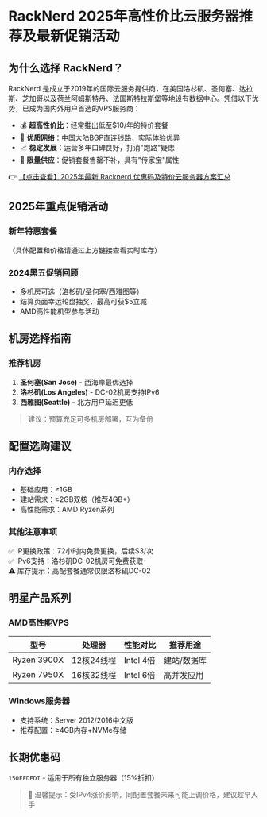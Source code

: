 # RackNerd 2025年高性价比云服务器推荐及最新促销活动

## 为什么选择 RackNerd？

RackNerd 是成立于2019年的国际云服务提供商，在美国洛杉矶、圣何塞、达拉斯、芝加哥以及荷兰阿姆斯特丹、法国斯特拉斯堡等地设有数据中心。凭借以下优势，已成为国内外用户首选的VPS服务商：

- 💰 **超高性价比**：经常推出低至$10/年的特价套餐
- 🚀 **优质网络**：中国大陆BGP直连线路，实际体验优异
- 📈 **稳定发展**：运营多年口碑良好，打消"跑路"疑虑
- 🔄 **限量供应**：促销套餐售罄不补，具有"传家宝"属性

👉 [【点击查看】2025年最新 Racknerd 优惠码及特价云服务器方案汇总](https://bit.ly/Rack_Nerd)

## 2025年重点促销活动

### 新年特惠套餐
（具体配置和价格请通过上方链接查看实时库存）

### 2024黑五促销回顾
- 多机房可选（洛杉矶/圣何塞/西雅图等）
- 结算页面幸运轮盘抽奖，最高可获$5立减
- AMD高性能机型参与活动

## 机房选择指南

### 推荐机房
1. **圣何塞(San Jose)** - 西海岸最优选择
2. **洛杉矶(Los Angeles)** - DC-02机房支持IPv6
3. **西雅图(Seattle)** - 北方用户延迟更低

> 建议：预算充足可多机房部署，互为备份

## 配置选购建议

### 内存选择
- 基础应用：≥1GB
- 建站需求：≥2GB双核（推荐4GB+）
- 高性能需求：AMD Ryzen系列

### 其他注意事项
✅ IP更换政策：72小时内免费更换，后续$3/次  
✅ IPv6支持：洛杉矶DC-02机房可免费获取  
⚠️ 库存提示：高配套餐通常仅限洛杉矶DC-02  

## 明星产品系列

### AMD高性能VPS
| 型号 | 处理器 | 性能对比 | 推荐用途 |
|------|--------|----------|----------|
| Ryzen 3900X | 12核24线程 | Intel 4倍 | 建站/数据库 |
| Ryzen 7950X | 16核32线程 | Intel 6倍 | 高并发应用 |

### Windows服务器
- 支持系统：Server 2012/2016中文版
- 推荐配置：≥4GB内存+NVMe存储

## 长期优惠码
`15OFFDEDI` - 适用于所有独立服务器（15%折扣）

> 📢 温馨提示：受IPv4涨价影响，同配置套餐未来可能上调价格，建议趁早入手